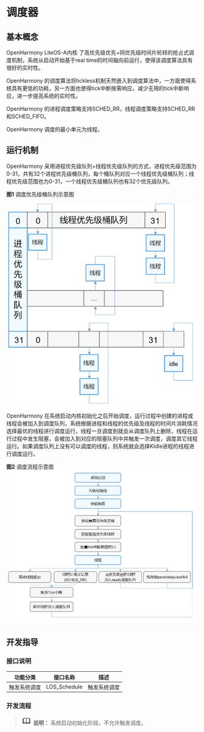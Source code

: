 # 调度器


## 基本概念

OpenHarmony LiteOS-A内核 了高优先级优先+同优先级时间片轮转的抢占式调度机制，系统从启动开始基于real time的时间轴向前运行，使得该调度算法具有很好的实时性。

OpenHarmony 的调度算法将tickless机制天然嵌入到调度算法中，一方面使得系统具有更低的功耗，另一方面也使得tick中断按需响应，减少无用的tick中断响应，进一步提高系统的实时性。

OpenHarmony 的进程调度策略支持SCHED_RR，线程调度策略支持SCHED_RR和SCHED_FIFO。

OpenHarmony 调度的最小单元为线程。


## 运行机制

OpenHarmony 采用进程优先级队列+线程优先级队列的方式，进程优先级范围为0-31，共有32个进程优先级桶队列，每个桶队列对应一个线程优先级桶队列；线程优先级范围也为0-31，一个线程优先级桶队列也有32个优先级队列。

  **图1** 调度优先级桶队列示意图

  ![zh-cn_image_0000001199705711](figures/zh-cn_image_0000001199705711.png)

OpenHarmony 在系统启动内核初始化之后开始调度，运行过程中创建的进程或线程会被加入到调度队列，系统根据进程和线程的优先级及线程的时间片消耗情况选择最优的线程进行调度运行，线程一旦调度到就会从调度队列上删除，线程在运行过程中发生阻塞，会被加入到对应的阻塞队列中并触发一次调度，调度其它线程运行。如果调度队列上没有可以调度的线程，则系统就会选择KIdle进程的线程进行调度运行。

  **图2** 调度流程示意图
  ![zh-cn_image_0000001199706239](figures/zh-cn_image_0000001199706239.png)


## 开发指导


### 接口说明

  | 功能分类 | 接口**名称** | 描述 | 
| -------- | -------- | -------- |
| 触发系统调度 | LOS_Schedule | 触发系统调度 | 


### 开发流程

> ![icon-note.gif](public_sys-resources/icon-note.gif) **说明：**
> 系统启动初始化阶段，不允许触发调度。
